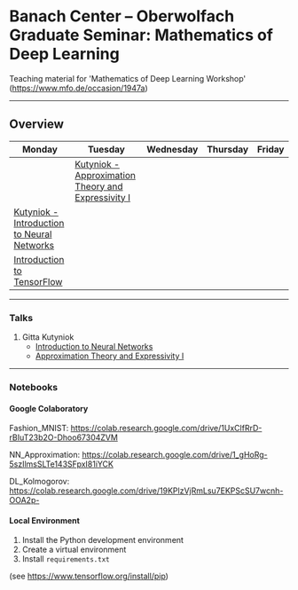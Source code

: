 # Banach Center – Oberwolfach Graduate Seminar: Mathematics of Deep Learning

Teaching material for 'Mathematics of Deep Learning Workshop' (https://www.mfo.de/occasion/1947a)
	
----
## Overview 

| Monday                                                                                                  | Tuesday                                                                                           | Wednesday | Thursday | Friday |
|---------------------------------------------------------------------------------------------------------|---------------------------------------------------------------------------------------------------|-----------|----------|--------|
|                                                                                                         | [Kutyniok - Approximation Theory and Expressivity I](slides/Kutyniok/Talk_BanachCenter2_2019.pdf) |           |          |        |
| [Kutyniok - Introduction to Neural Networks](slides/Kutyniok/Talk_BanachCenter1_2019.pdf)               |                                                                                                   |           |          |        |
| [Introduction to TensorFlow](https://colab.research.google.com/drive/1UxClfRrD-rBIuT23b2O-Dhoo67304ZVM) |                                                                                                   |           |          |        |


----
### Talks

1. Gitta Kutyniok 
   - [Introduction to Neural Networks](https://github.com/juliusberner/oberwolfach_workshop/raw/master/slides/Kutyniok/Talk_BanachCenter1_2019.pdf)
   - [Approximation Theory and Expressivity I](https://github.com/juliusberner/oberwolfach_workshop/raw/master/slides/Kutyniok/Talk_BanachCenter2_2019.pdf)



----
### Notebooks

#### Google Colaboratory

Fashion_MNIST: https://colab.research.google.com/drive/1UxClfRrD-rBIuT23b2O-Dhoo67304ZVM 

NN_Approximation: https://colab.research.google.com/drive/1_gHoRg-5szIlmsSLTe143SFpxI81iYCK

DL_Kolmogorov: https://colab.research.google.com/drive/19KPlzVjRmLsu7EKPScSU7wcnh-OOA2p-


#### Local Environment

1. Install the Python development environment
2. Create a virtual environment
3. Install ``requirements.txt`` 

(see https://www.tensorflow.org/install/pip)
